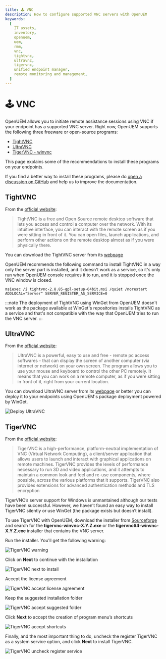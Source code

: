 ```yaml
---
title: 🕹️ VNC
description: How to configure supported VNC servers with OpenUEM
keywords:
  [
    IT assets,
    inventory,
    openuem,
    uem,
    rmm,
    vnc,
    tightvnc,
    ultravnc,
    tigervnc,
    unified endpoint manager,
    remote monitoring and management,
  ]
---
```


# 🕹️ VNC

OpenUEM allows you to initiate remote assistance sessions using VNC if your endpoint has a supported VNC server.
Right now, OpenUEM supports the following three freeware or open-source programs:

- [TightVNC](https://www.tightvnc.com/)
- [UltraVNC](https://uvnc.com/)
- [TigerVNC - winvnc](https://tigervnc.org/)

This page explains some of the recommendations to install these programs on your endpoints.

If you find a better way to install these programs, please do [open a discussion on GitHub](https://github.com/open-uem/openuem-console/discussions) and help us to improve the documentation.

## TightVNC

From the [official website](https://www.tightvnc.com/):

> TightVNC is a free and Open Source remote desktop software that lets you access and control a computer over the network. With its intuitive interface, you can interact with the remote screen as if you were sitting in front of it. You can open files, launch applications, and perform other actions on the remote desktop almost as if you were physically there.

You can download the TightVNC server from its [webpage](https://www.tightvnc.com/download.php)

OpenUEM recommends the following command to install TightVNC in a way only the server part is installed, and it doesn't work as a service, so it's only run when OpenUEM console requires it to run, and it is stopped once the VNC window is closed.

```(command-line)
msiexec /i tightvnc-2.8.85-gpl-setup-64bit.msi /quiet /norestart ADDLOCAL="Server" SERVER_REGISTER_AS_SERVICE=0
```

:::note
The deployment of TightVNC using WinGet from OpenUEM doesn't work as the package available at WinGet's repositories installs TightVNC as a service and that's not compatible with the way that OpenUEM tries to run the VNC server.
:::

## UltraVNC

From the [official website](https://uvnc.com/):

> UltraVNC is a powerful, easy to use and free - remote pc access softwares - that can display the screen of another computer (via internet or network) on your own screen. The program allows you to use your mouse and keyboard to control the other PC remotely. It means that you can work on a remote computer, as if you were sitting in front of it, right from your current location.

You can download UltraVNC server from its [webpage](https://uvnc.com/downloads/ultravnc.html) or better you can deploy it to your endpoints using OpenUEM's package deployment powered by WinGet.

![Deploy UltraVNC](/img/console/deploy_install_search_package.png)

## TigerVNC

From the [official website](https://tigervnc.org/):

> TigerVNC is a high-performance, platform-neutral implementation of VNC (Virtual Network Computing), a client/server application that allows users to launch and interact with graphical applications on remote machines. TigerVNC provides the levels of performance necessary to run 3D and video applications, and it attempts to maintain a common look and feel and re-use components, where possible, across the various platforms that it supports. TigerVNC also provides extensions for advanced authentication methods and TLS encryption

TigerVNC’s server support for Windows is unmantained although our tests have been successful. However, we haven’t found an easy way to install TigerVNC silently or use WinGet (the package exists but doesn’t install).

To use TigerVNC with OpenUEM, download the installer from [Sourceforge](https://sourceforge.net/projects/tigervnc/files/stable/1.14.1/) and search for the **tigervnc-winvnc-X.Y.Z.exe** or the **tigervnc64-winvnc-X.Y.Z.exe** installer that contains the VNC server.

Run the installer. You'll get the following warning:

![TigerVNC warning](/img/console/tigervnc_warning.png)

Click on **Next** to continue with the installation

![TigerVNC next to install](/img/console/tigervnc_next.png)

Accept the license agreement

![TigerVNC accept license agreement](/img/console/tigervnc_accept_agreement.png)

Keep the suggested installation folder

![TigerVNC accept suggested folder](/img/console/tigervnc_folder_installation.png)

Click **Next** to accept the creation of program menu’s shortcuts

![TigerVNC accept shortcuts](/img/console/tigervnc_shortcuts.png)

Finally, and the most important thing to do, uncheck the register TigerVNC as a system service option, and click **Next** to install TigerVNC.

![TigerVNC uncheck register service](/img/console/tigervnc_uncheck_tasks.png)
